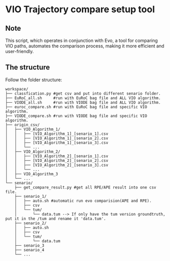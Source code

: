 # VIO Trajectory compare setup tool
## Note
This script, which operates in conjunction with Evo, a tool for comparing VIO paths, automates the comparison process, making it more efficient and user-friendly.

## The structure

Follow the folder structure:
~~~
workspace/
├── classfication.py #get csv and put into different senario folder.
├── EuRoC_all.sh     #run with EuRoC bag file and ALL VIO algorithm.
├── VIODE_all.sh     #run with VIODE bag file and ALL VIO algorithm.
├── euroc_compare.sh #run with EuRoC bag file and specific VIO algorithm.
├── VIODE_compare.sh #run with VIODE bag file and specific VIO algorithm.
├── origin_csv/
│   ├── VIO_Algorithm_1/
│   │   ├── [VIO_Algorithm_1]_[senario_1].csv
│   │   ├── [VIO_Algorithm_1]_[senario_2].csv
│   │   ├── [VIO_Algorithm_1]_[senario_3].csv
│   │   └── ...
│   ├── VIO_Algorithm_2/
│   │   ├── [VIO_Algorithm_2]_[senario_1].csv
│   │   ├── [VIO_Algorithm_2]_[senario_2].csv
│   │   ├── [VIO_Algorithm_2]_[senario_3].csv
│   │   └── ...
│   ├── VIO_Algorithm_3
│   └── ...
└── senario/
    ├── get_compare_result.py #get all RPE/APE result into one csv file.
    ├── senario_1/
    │   ├── auto.sh #automatic run evo comparision(APE and RPE).
    │   ├── csv
    │   └── tum/
    │       └── data.tum --> If only have the tum version groundtruth, put it in the /tum and rename it 'data.tum'.
    ├── senario_2/
    │   ├── auto.sh
    │   ├── csv
    │   └── tum/
    │       └── data.tum
    ├── senario_3
    ├── senario_4
    └── ...
~~~
